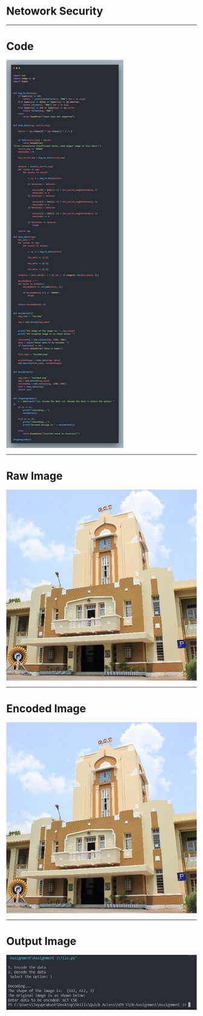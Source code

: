 # Netowork Security
<hr>
<h1>Code</h1>
<img src="code.png">
<hr>
<h1>Raw Image</h1>
<img src="raw.png">
<hr>
<h1>Encoded Image</h1>
<img src="encoded.png">
<hr>
<h1>Output Image</h1>
<img src="output.png">